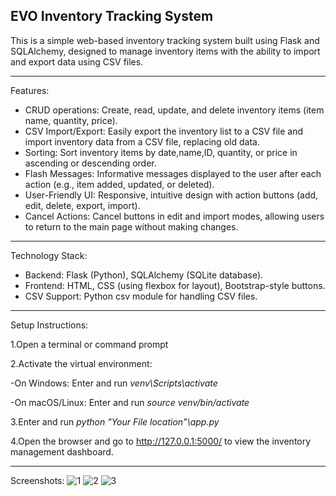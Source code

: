 **EVO Inventory Tracking System**
---
This is a simple web-based inventory tracking system built using Flask and SQLAlchemy, designed to manage inventory items with the ability to import and export data using CSV files.

---

Features:
- CRUD operations: Create, read, update, and delete inventory items (item name, quantity, price).
- CSV Import/Export: Easily export the inventory list to a CSV file and import inventory data from a CSV file, replacing old data.
- Sorting: Sort inventory items by date,name,ID, quantity, or price in ascending or descending order.
- Flash Messages: Informative messages displayed to the user after each action (e.g., item added, updated, or deleted).
- User-Friendly UI: Responsive, intuitive design with action buttons (add, edit, delete, export, import).
- Cancel Actions: Cancel buttons in edit and import modes, allowing users to return to the main page without making changes.
---

Technology Stack:
- Backend: Flask (Python), SQLAlchemy (SQLite database).
- Frontend: HTML, CSS (using flexbox for layout), Bootstrap-style buttons.
- CSV Support: Python csv module for handling CSV files.
---

Setup Instructions:

1.Open a terminal or command prompt

2.Activate the virtual environment:

-On Windows:
Enter and run *venv\Scripts\activate*

-On macOS/Linux:
Enter and run *source venv/bin/activate*

3.Enter and run *python "Your File location"\app.py* 

4.Open the browser and go to http://127.0.0.1:5000/ to view the inventory management dashboard.

---

Screenshots:
![1](https://github.com/user-attachments/assets/910b8756-e999-470b-ad96-b5fd42c82a48)
![2](https://github.com/user-attachments/assets/a0e206f5-14ae-471b-b552-63cce1b9128f)
![3](https://github.com/user-attachments/assets/3940c6bb-cd2f-43a3-ac5e-9421c6f1c810)

